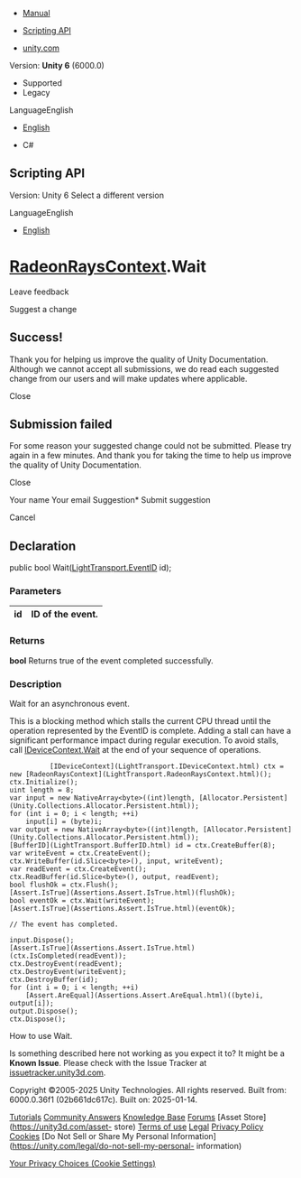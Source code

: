 [ ]()

  * [Manual](../Manual/index.html)
  * [Scripting API](../ScriptReference/index.html)

  * [unity.com](https://unity.com/)

Version: **Unity 6** (6000.0)

  * Supported
  * Legacy

LanguageEnglish

  * [English]()

  * C#

[ ](https://docs.unity3d.com)

## Scripting API

Version: Unity 6 Select a different version

LanguageEnglish

  * [English]()

#  [RadeonRaysContext](LightTransport.RadeonRaysContext.html).Wait

Leave feedback

Suggest a change

## Success!

Thank you for helping us improve the quality of Unity Documentation. Although
we cannot accept all submissions, we do read each suggested change from our
users and will make updates where applicable.

Close

## Submission failed

For some reason your suggested change could not be submitted. Please <a>try
again</a> in a few minutes. And thank you for taking the time to help us
improve the quality of Unity Documentation.

Close

Your name Your email Suggestion* Submit suggestion

Cancel

[ ]()

## Declaration

public bool Wait([LightTransport.EventID](LightTransport.EventID.html) id);

### Parameters

id | ID of the event.  
---|---  
  
### Returns

**bool** Returns true of the event completed successfully.

### Description

Wait for an asynchronous event.

This is a blocking method which stalls the current CPU thread until the
operation represented by the EventID is complete. Adding a stall can have a
significant performance impact during regular execution. To avoid stalls, call
[IDeviceContext.Wait](LightTransport.IDeviceContext.Wait.html) at the end of
your sequence of operations.

    
    
              [IDeviceContext](LightTransport.IDeviceContext.html) ctx = new [RadeonRaysContext](LightTransport.RadeonRaysContext.html)();
    ctx.Initialize();
    uint length = 8;
    var input = new NativeArray<byte>((int)length, [Allocator.Persistent](Unity.Collections.Allocator.Persistent.html));
    for (int i = 0; i < length; ++i)
        input[i] = (byte)i;
    var output = new NativeArray<byte>((int)length, [Allocator.Persistent](Unity.Collections.Allocator.Persistent.html));
    [BufferID](LightTransport.BufferID.html) id = ctx.CreateBuffer(8);
    var writeEvent = ctx.CreateEvent();
    ctx.WriteBuffer(id.Slice<byte>(), input, writeEvent);
    var readEvent = ctx.CreateEvent();
    ctx.ReadBuffer(id.Slice<byte>(), output, readEvent);
    bool flushOk = ctx.Flush();
    [Assert.IsTrue](Assertions.Assert.IsTrue.html)(flushOk);
    bool eventOk = ctx.Wait(writeEvent);
    [Assert.IsTrue](Assertions.Assert.IsTrue.html)(eventOk);  
      
    // The event has completed.  
      
    input.Dispose();
    [Assert.IsTrue](Assertions.Assert.IsTrue.html)(ctx.IsCompleted(readEvent));
    ctx.DestroyEvent(readEvent);
    ctx.DestroyEvent(writeEvent);
    ctx.DestroyBuffer(id);
    for (int i = 0; i < length; ++i)
        [Assert.AreEqual](Assertions.Assert.AreEqual.html)((byte)i, output[i]);
    output.Dispose();
    ctx.Dispose();

How to use Wait.

Is something described here not working as you expect it to? It might be a
**Known Issue**. Please check with the Issue Tracker at
[issuetracker.unity3d.com](https://issuetracker.unity3d.com).

Copyright ©2005-2025 Unity Technologies. All rights reserved. Built from:
6000.0.36f1 (02b661dc617c). Built on: 2025-01-14.

[Tutorials](https://unity3d.com/learn) [Community
Answers](https://answers.unity3d.com) [Knowledge
Base](https://support.unity3d.com/hc/en-us)
[Forums](https://forum.unity3d.com) [Asset Store](https://unity3d.com/asset-
store) [Terms of use](https://docs.unity3d.com/Manual/TermsOfUse.html)
[Legal](https://unity.com/legal) [Privacy
Policy](https://unity.com/legal/privacy-policy)
[Cookies](https://unity.com/legal/cookie-policy) [Do Not Sell or Share My
Personal Information](https://unity.com/legal/do-not-sell-my-personal-
information)

[Your Privacy Choices (Cookie Settings)](javascript:void\(0\);)

